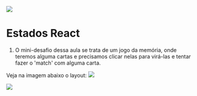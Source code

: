 ![](https://i.imgur.com/xG74tOh.png)

# Estados React

1. O mini-desafio dessa aula se trata de um jogo da memória, onde teremos alguma cartas e precisamos clicar nelas para virá-las e tentar fazer o 'match' com alguma carta.

Veja na imagem abaixo o layout:
![](https://i.imgur.com/wWQgq7Z.png)

![](https://i.imgur.com/5jKmg1r.jpg)
